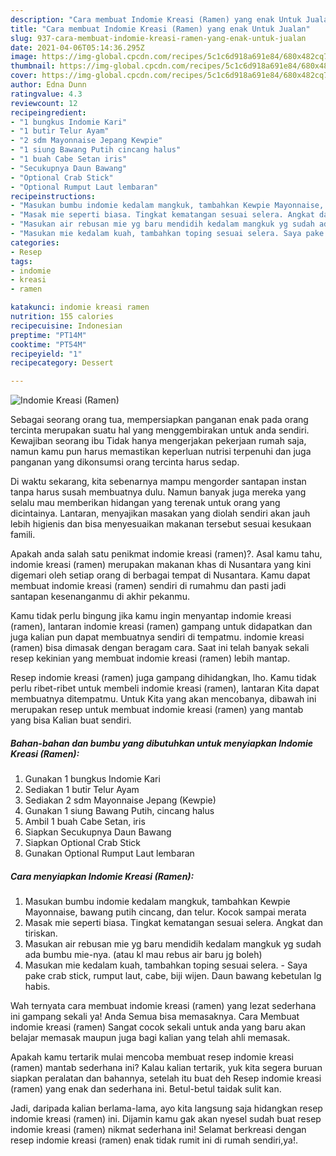 ```yaml
---
description: "Cara membuat Indomie Kreasi (Ramen) yang enak Untuk Jualan"
title: "Cara membuat Indomie Kreasi (Ramen) yang enak Untuk Jualan"
slug: 937-cara-membuat-indomie-kreasi-ramen-yang-enak-untuk-jualan
date: 2021-04-06T05:14:36.295Z
image: https://img-global.cpcdn.com/recipes/5c1c6d918a691e84/680x482cq70/indomie-kreasi-ramen-foto-resep-utama.jpg
thumbnail: https://img-global.cpcdn.com/recipes/5c1c6d918a691e84/680x482cq70/indomie-kreasi-ramen-foto-resep-utama.jpg
cover: https://img-global.cpcdn.com/recipes/5c1c6d918a691e84/680x482cq70/indomie-kreasi-ramen-foto-resep-utama.jpg
author: Edna Dunn
ratingvalue: 4.3
reviewcount: 12
recipeingredient:
- "1 bungkus Indomie Kari"
- "1 butir Telur Ayam"
- "2 sdm Mayonnaise Jepang Kewpie"
- "1 siung Bawang Putih cincang halus"
- "1 buah Cabe Setan iris"
- "Secukupnya Daun Bawang"
- "Optional Crab Stick"
- "Optional Rumput Laut lembaran"
recipeinstructions:
- "Masukan bumbu indomie kedalam mangkuk, tambahkan Kewpie Mayonnaise, bawang putih cincang, dan telur. Kocok sampai merata"
- "Masak mie seperti biasa. Tingkat kematangan sesuai selera. Angkat dan tiriskan."
- "Masukan air rebusan mie yg baru mendidih kedalam mangkuk yg sudah ada bumbu mie-nya. (atau kl mau rebus air baru jg boleh)"
- "Masukan mie kedalam kuah, tambahkan toping sesuai selera. Saya pake crab stick, rumput laut, cabe, biji wijen. Daun bawang kebetulan lg habis."
categories:
- Resep
tags:
- indomie
- kreasi
- ramen

katakunci: indomie kreasi ramen 
nutrition: 155 calories
recipecuisine: Indonesian
preptime: "PT14M"
cooktime: "PT54M"
recipeyield: "1"
recipecategory: Dessert

---
```



![Indomie Kreasi (Ramen)](https://img-global.cpcdn.com/recipes/5c1c6d918a691e84/680x482cq70/indomie-kreasi-ramen-foto-resep-utama.jpg)

Sebagai seorang orang tua, mempersiapkan panganan enak pada orang tercinta merupakan suatu hal yang menggembirakan untuk anda sendiri. Kewajiban seorang ibu Tidak hanya mengerjakan pekerjaan rumah saja, namun kamu pun harus memastikan keperluan nutrisi terpenuhi dan juga panganan yang dikonsumsi orang tercinta harus sedap.

Di waktu  sekarang, kita sebenarnya mampu mengorder santapan instan tanpa harus susah membuatnya dulu. Namun banyak juga mereka yang selalu mau memberikan hidangan yang terenak untuk orang yang dicintainya. Lantaran, menyajikan masakan yang diolah sendiri akan jauh lebih higienis dan bisa menyesuaikan makanan tersebut sesuai kesukaan famili. 



Apakah anda salah satu penikmat indomie kreasi (ramen)?. Asal kamu tahu, indomie kreasi (ramen) merupakan makanan khas di Nusantara yang kini digemari oleh setiap orang di berbagai tempat di Nusantara. Kamu dapat membuat indomie kreasi (ramen) sendiri di rumahmu dan pasti jadi santapan kesenanganmu di akhir pekanmu.

Kamu tidak perlu bingung jika kamu ingin menyantap indomie kreasi (ramen), lantaran indomie kreasi (ramen) gampang untuk didapatkan dan juga kalian pun dapat membuatnya sendiri di tempatmu. indomie kreasi (ramen) bisa dimasak dengan beragam cara. Saat ini telah banyak sekali resep kekinian yang membuat indomie kreasi (ramen) lebih mantap.

Resep indomie kreasi (ramen) juga gampang dihidangkan, lho. Kamu tidak perlu ribet-ribet untuk membeli indomie kreasi (ramen), lantaran Kita dapat membuatnya ditempatmu. Untuk Kita yang akan mencobanya, dibawah ini merupakan resep untuk membuat indomie kreasi (ramen) yang mantab yang bisa Kalian buat sendiri.

<!--inarticleads1-->

##### Bahan-bahan dan bumbu yang dibutuhkan untuk menyiapkan Indomie Kreasi (Ramen):

1. Gunakan 1 bungkus Indomie Kari
1. Sediakan 1 butir Telur Ayam
1. Sediakan 2 sdm Mayonnaise Jepang (Kewpie)
1. Gunakan 1 siung Bawang Putih, cincang halus
1. Ambil 1 buah Cabe Setan, iris
1. Siapkan Secukupnya Daun Bawang
1. Siapkan Optional Crab Stick
1. Gunakan Optional Rumput Laut lembaran




<!--inarticleads2-->

##### Cara menyiapkan Indomie Kreasi (Ramen):

1. Masukan bumbu indomie kedalam mangkuk, tambahkan Kewpie Mayonnaise, bawang putih cincang, dan telur. Kocok sampai merata
1. Masak mie seperti biasa. Tingkat kematangan sesuai selera. Angkat dan tiriskan.
1. Masukan air rebusan mie yg baru mendidih kedalam mangkuk yg sudah ada bumbu mie-nya. (atau kl mau rebus air baru jg boleh)
1. Masukan mie kedalam kuah, tambahkan toping sesuai selera. - Saya pake crab stick, rumput laut, cabe, biji wijen. Daun bawang kebetulan lg habis.




Wah ternyata cara membuat indomie kreasi (ramen) yang lezat sederhana ini gampang sekali ya! Anda Semua bisa memasaknya. Cara Membuat indomie kreasi (ramen) Sangat cocok sekali untuk anda yang baru akan belajar memasak maupun juga bagi kalian yang telah ahli memasak.

Apakah kamu tertarik mulai mencoba membuat resep indomie kreasi (ramen) mantab sederhana ini? Kalau kalian tertarik, yuk kita segera buruan siapkan peralatan dan bahannya, setelah itu buat deh Resep indomie kreasi (ramen) yang enak dan sederhana ini. Betul-betul taidak sulit kan. 

Jadi, daripada kalian berlama-lama, ayo kita langsung saja hidangkan resep indomie kreasi (ramen) ini. Dijamin kamu gak akan nyesel sudah buat resep indomie kreasi (ramen) nikmat sederhana ini! Selamat berkreasi dengan resep indomie kreasi (ramen) enak tidak rumit ini di rumah sendiri,ya!.

